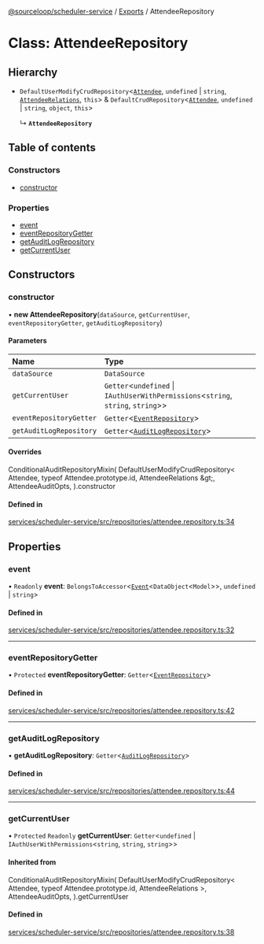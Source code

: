 [@sourceloop/scheduler-service](../README.md) / [Exports](../modules.md) / AttendeeRepository

# Class: AttendeeRepository

## Hierarchy

- `DefaultUserModifyCrudRepository`<[`Attendee`](Attendee.md), `undefined` \| `string`, [`AttendeeRelations`](../interfaces/AttendeeRelations.md), `this`\> & `DefaultCrudRepository`<[`Attendee`](Attendee.md), `undefined` \| `string`, `object`, `this`\>

  ↳ **`AttendeeRepository`**

## Table of contents

### Constructors

- [constructor](AttendeeRepository.md#constructor)

### Properties

- [event](AttendeeRepository.md#event)
- [eventRepositoryGetter](AttendeeRepository.md#eventrepositorygetter)
- [getAuditLogRepository](AttendeeRepository.md#getauditlogrepository)
- [getCurrentUser](AttendeeRepository.md#getcurrentuser)

## Constructors

### constructor

• **new AttendeeRepository**(`dataSource`, `getCurrentUser`, `eventRepositoryGetter`, `getAuditLogRepository`)

#### Parameters

| Name | Type |
| :------ | :------ |
| `dataSource` | `DataSource` |
| `getCurrentUser` | `Getter`<`undefined` \| `IAuthUserWithPermissions`<`string`, `string`, `string`\>\> |
| `eventRepositoryGetter` | `Getter`<[`EventRepository`](EventRepository.md)\> |
| `getAuditLogRepository` | `Getter`<[`AuditLogRepository`](AuditLogRepository.md)\> |

#### Overrides

ConditionalAuditRepositoryMixin(
  DefaultUserModifyCrudRepository&lt;
    Attendee,
    typeof Attendee.prototype.id,
    AttendeeRelations
  \&gt;,
  AttendeeAuditOpts,
).constructor

#### Defined in

[services/scheduler-service/src/repositories/attendee.repository.ts:34](https://github.com/sourcefuse/loopback4-microservice-catalog/blob/d35fdb3f0/services/scheduler-service/src/repositories/attendee.repository.ts#L34)

## Properties

### event

• `Readonly` **event**: `BelongsToAccessor`<[`Event`](Event.md)<`DataObject`<`Model`\>\>, `undefined` \| `string`\>

#### Defined in

[services/scheduler-service/src/repositories/attendee.repository.ts:32](https://github.com/sourcefuse/loopback4-microservice-catalog/blob/d35fdb3f0/services/scheduler-service/src/repositories/attendee.repository.ts#L32)

___

### eventRepositoryGetter

• `Protected` **eventRepositoryGetter**: `Getter`<[`EventRepository`](EventRepository.md)\>

#### Defined in

[services/scheduler-service/src/repositories/attendee.repository.ts:42](https://github.com/sourcefuse/loopback4-microservice-catalog/blob/d35fdb3f0/services/scheduler-service/src/repositories/attendee.repository.ts#L42)

___

### getAuditLogRepository

• **getAuditLogRepository**: `Getter`<[`AuditLogRepository`](AuditLogRepository.md)\>

#### Defined in

[services/scheduler-service/src/repositories/attendee.repository.ts:44](https://github.com/sourcefuse/loopback4-microservice-catalog/blob/d35fdb3f0/services/scheduler-service/src/repositories/attendee.repository.ts#L44)

___

### getCurrentUser

• `Protected` `Readonly` **getCurrentUser**: `Getter`<`undefined` \| `IAuthUserWithPermissions`<`string`, `string`, `string`\>\>

#### Inherited from

ConditionalAuditRepositoryMixin(
  DefaultUserModifyCrudRepository<
    Attendee,
    typeof Attendee.prototype.id,
    AttendeeRelations
  \>,
  AttendeeAuditOpts,
).getCurrentUser

#### Defined in

[services/scheduler-service/src/repositories/attendee.repository.ts:38](https://github.com/sourcefuse/loopback4-microservice-catalog/blob/d35fdb3f0/services/scheduler-service/src/repositories/attendee.repository.ts#L38)
